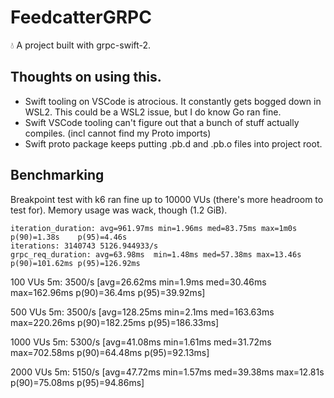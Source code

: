 # FeedcatterGRPC

💧 A project built with grpc-swift-2.

## Thoughts on using this.

- Swift tooling on VSCode is atrocious. It constantly gets bogged down in WSL2. This could be a WSL2 issue, but I do know Go ran fine.
- Swift VSCode tooling can't figure out that a bunch of stuff actually compiles. (incl cannot find my Proto imports)
- Swift proto package keeps putting .pb.d and .pb.o files into project root.

## Benchmarking

Breakpoint test with k6 ran fine up to 10000 VUs (there's more headroom to test for).
Memory usage was wack, though (1.2 GiB).
``` 
iteration_duration: avg=961.97ms min=1.96ms med=83.75ms max=1m0s   p(90)=1.38s    p(95)=4.46s
iterations: 3140743 5126.944933/s
grpc_req_duration: avg=63.98ms  min=1.48ms med=57.38ms max=13.46s p(90)=101.62ms p(95)=126.92ms
```

100 VUs 5m: 3500/s [avg=26.62ms min=1.9ms  med=30.46ms max=162.96ms p(90)=36.4ms  p(95)=39.92ms]

500 VUs 5m: 3500/s [avg=128.25ms min=2.1ms   med=163.63ms max=220.26ms p(90)=182.25ms p(95)=186.33ms]

1000 VUs 5m: 5300/s [avg=41.08ms  min=1.61ms med=31.72ms max=702.58ms p(90)=64.48ms  p(95)=92.13ms]

2000 VUs 5m: 5150/s [avg=47.72ms  min=1.57ms med=39.38ms max=12.81s p(90)=75.08ms p(95)=94.86ms]
